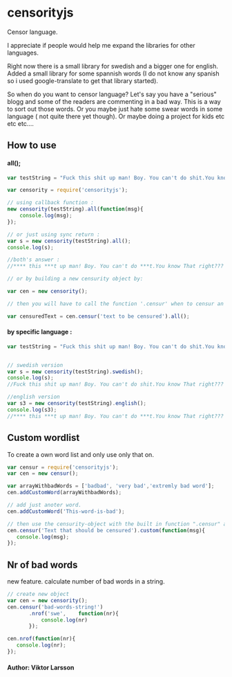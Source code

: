 # censorityjs

Censor language. 

I appreciate if people would help me expand the libraries for other languages. 

Right now there is a small library for swedish and a bigger one for english. 
Added a small library for some spannish words (I do not know any spanish so i used google-translate to 
get that library started).

So when do you want to censor language? Let's say you have a "serious" blogg and some of the readers are commenting 
in a bad way. This is a way to sort out those words. Or you maybe just hate some swear words in some language ( not quite there yet though). Or maybe doing a project for kids etc etc etc....

## How to use
#### all();

```javascript
var testString = "Fuck this shit up man! Boy. You can't do shit.You know That right??? Ja jävlar vad coolt. Fan ta detta alltså";

var censority = require('censorityjs');

// using callback function :
new censority(testString).all(function(msg){
    console.log(msg);
});

// or just using sync return :
var s = new censority(testString).all();
console.log(s);

//both's answer :
//**** this ***t up man! Boy. You can't do ***t.You know That right??? Ja *****r vad coolt. *** ta detta alltså

// or by building a new censurity object by:

var cen = new censority();

// then you will have to call the function '.censur' when to censur an object. 

var censuredText = cen.censur('text to be censured').all();


```

#### by specific language :
```javascript
var testString = "Fuck this shit up man! Boy. You can't do shit.You know That right??? Ja jävlar vad coolt. Fan ta detta alltså";


// swedish version
var s = new censority(testString).swedish();
console.log(s);
//Fuck this shit up man! Boy. You can't do shit.You know That right??? Ja *****r vad coolt. *** ta detta alltså

//english version
var s3 = new censority(testString).english();
console.log(s3);
//**** this ***t up man! Boy. You can't do ***t.You know That right??? Ja jävlar vad coolt. Fan ta detta alltså


```

## Custom wordlist 
 To create a own word list and only use only that on.
 ```javascript 
 var censur = require('censorityjs');
 var cen = new censur();
 
 var arrayWithbadWords = ['badbad', 'very bad','extremly bad word'];
 cen.addCustomWord(arrayWithbadWords);

 // add just anoter word.
 cen.addCustomWord('This-word-is-bad');
 
 // then use the censurity-object with the built in function ".censur" as
 cen.censur('Text that should be censured').custom(function(msg){
    console.log(msg);
 });
 
 
 ```


 ## Nr of bad words
new feature. calculate number of bad words in a string.
 ```javascript 
// create new object
var cen = new censority();
cen.censur('bad-words-string!')
		.nrof('swe',	function(nr){	
			console.log(nr)
		});

cen.nrof(function(nr){
	console.log(nr);
});


 ```



#### Author: Viktor Larsson 
#### 
